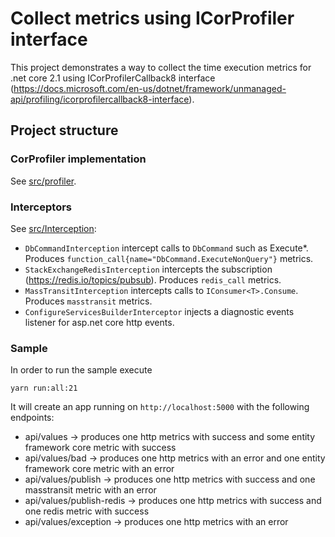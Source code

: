 # Collect metrics using ICorProfiler interface

This project demonstrates a way to collect the time execution metrics for .net core 2.1
using ICorProfilerCallback8 interface (https://docs.microsoft.com/en-us/dotnet/framework/unmanaged-api/profiling/icorprofilercallback8-interface).

## Project structure

### CorProfiler implementation

See [src/profiler](src/profiler).

### Interceptors

See [src/Interception](src/Interception):
 - `DbCommandInterception` intercept calls to `DbCommand` such as Execute*. Produces `function_call{name="DbCommand.ExecuteNonQuery"}` metrics.
 - `StackExchangeRedisInterception` intercepts the subscription (https://redis.io/topics/pubsub). Produces `redis_call` metrics.
 - `MassTransitInterception` intercepts calls to `IConsumer<T>.Consume`. Produces `masstransit` metrics.
 - `ConfigureServicesBuilderInterceptor` injects a diagnostic events listener for asp.net core http events.

### Sample

In order to run the sample execute
```
yarn run:all:21
```

It will create an app running on `http://localhost:5000` with the following endpoints:
 - api/values -> produces one http metrics with success and some entity framework core metric with success
 - api/values/bad -> produces one http metrics with an error and one entity framework core metric with an error
 - api/values/publish -> produces one http metrics with success and one masstransit metric with an error
 - api/values/publish-redis -> produces one http metrics with success and one redis metric with success
 - api/values/exception -> produces one http metrics with an error
